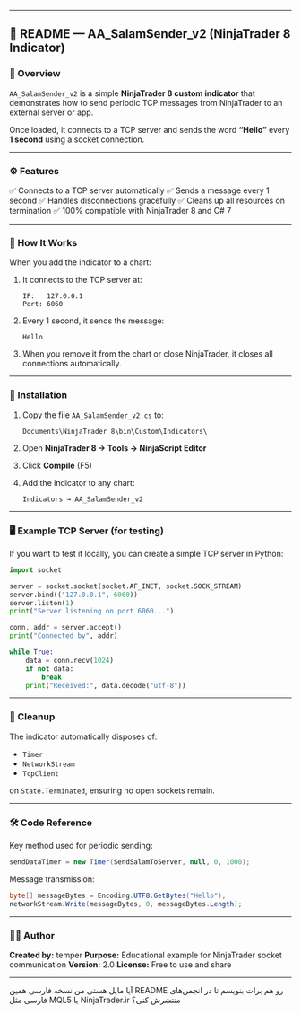 

---

## 📘 README — AA_SalamSender_v2 (NinjaTrader 8 Indicator)

### 🧠 Overview

`AA_SalamSender_v2` is a simple **NinjaTrader 8 custom indicator** that demonstrates how to send periodic TCP messages from NinjaTrader to an external server or app.

Once loaded, it connects to a TCP server and sends the word **“Hello”** every **1 second** using a socket connection.

---

### ⚙️ Features

✅ Connects to a TCP server automatically
✅ Sends a message every 1 second
✅ Handles disconnections gracefully
✅ Cleans up all resources on termination
✅ 100% compatible with NinjaTrader 8 and C# 7

---

### 🧩 How It Works

When you add the indicator to a chart:

1. It connects to the TCP server at:

   ```
   IP:   127.0.0.1  
   Port: 6060
   ```
2. Every 1 second, it sends the message:

   ```
   Hello
   ```
3. When you remove it from the chart or close NinjaTrader, it closes all connections automatically.

---

### 📂 Installation

1. Copy the file `AA_SalamSender_v2.cs` to:

   ```
   Documents\NinjaTrader 8\bin\Custom\Indicators\
   ```
2. Open **NinjaTrader 8 → Tools → NinjaScript Editor**
3. Click **Compile** (F5)
4. Add the indicator to any chart:

   ```
   Indicators → AA_SalamSender_v2
   ```

---

### 🖥️ Example TCP Server (for testing)

If you want to test it locally, you can create a simple TCP server in Python:

```python
import socket

server = socket.socket(socket.AF_INET, socket.SOCK_STREAM)
server.bind(("127.0.0.1", 6060))
server.listen(1)
print("Server listening on port 6060...")

conn, addr = server.accept()
print("Connected by", addr)

while True:
    data = conn.recv(1024)
    if not data:
        break
    print("Received:", data.decode("utf-8"))
```

---

### 🧹 Cleanup

The indicator automatically disposes of:

* `Timer`
* `NetworkStream`
* `TcpClient`

on `State.Terminated`, ensuring no open sockets remain.

---

### 🛠️ Code Reference

Key method used for periodic sending:

```csharp
sendDataTimer = new Timer(SendSalamToServer, null, 0, 1000);
```

Message transmission:

```csharp
byte[] messageBytes = Encoding.UTF8.GetBytes("Hello");
networkStream.Write(messageBytes, 0, messageBytes.Length);
```

---

### 🧑‍💻 Author

**Created by:** temper
**Purpose:** Educational example for NinjaTrader socket communication
**Version:** 2.0
**License:** Free to use and share

---

آیا مایل هستی من نسخه فارسی همین README رو هم برات بنویسم تا در انجمن‌های فارسی مثل MQL5 یا NinjaTrader.ir منتشرش کنی؟
